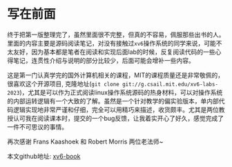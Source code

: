 # 写在前面



终于把第一版整理完了，虽然里面很不完整，但真的不容易，佩服那些出书的人。里面的内容主要是源码阅读笔记，对没有接触过`xv6`操作系统的同学来说，可能不太友好，因为基本都是笔者在阅读和实现后面lab的时候，反复阅读代码的一些心得笔记，连贯性介绍与说明的部分比较少，后面可能会增补一些内容。

这是第一门认真学完的国外计算机相关的课程，MIT的课程质量还是非常敬佩的，很喜欢这个开源项目, 克隆地址(`git clone git://g.csail.mit.edu/xv6-labs-2023`)，尤其是可以作为正式阅读linux操作系统源码的热身材料，可以对操作系统的内部运转逻辑有一个大致的了解。虽然是一个针对教学的偏实验版本，单内部代码逻辑实现地非常严谨和仔细，完全可以用精巧来描述，收货颇丰。尤其是两位教授认可我在阅读课本时，提交的一个bug反馈，让我着实开心了好久，感觉完成了一件不可思议的事情。

再次感谢 Frans Kaashoek 和 Robert Morris 两位老法师~



本文github地址: [xv6-book](https://github.com/Yankefei/xv6-book)

